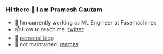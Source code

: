 ### Hi there 👋 I am Pramesh Gautam
- 🔭 I’m currently working as ML Engineer at Fusemachines
- 📫 How to reach me: [twitter](https://twitter.com/prameshgtm)
- :pencil: [personal blog](https://pmgautam.com)
- :pencil: not maintained: [raamza](https://raamza.com)
<!--
**prameshgautam/prameshgautam** is a ✨ _special_ ✨ repository because its `README.md` (this file) appears on your GitHub profile.

Here are some ideas to get you started:

- 🔭 I’m currently working on ...
- 🌱 I’m currently learning ...
- 👯 I’m looking to collaborate on ...
- 🤔 I’m looking for help with ...
- 💬 Ask me about ...
- 📫 How to reach me: ...
- 😄 Pronouns: ...
- ⚡ Fun fact: ...
-->
